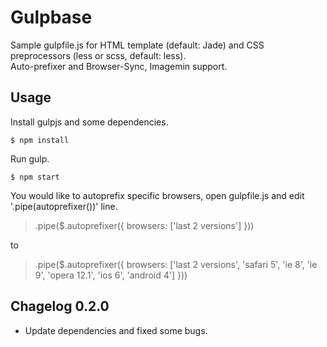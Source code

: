 # Gulpbase

Sample gulpfile.js for HTML template (default: Jade) and CSS preprocessors (less or scss, default: less).   
Auto-prefixer and Browser-Sync, Imagemin support.

## Usage

Install gulpjs and some dependencies.

	$ npm install

Run gulp.

	$ npm start

You would like to autoprefix specific browsers, open gulpfile.js and edit '.pipe(autoprefixer())' line.

> .pipe($.autoprefixer({ browsers: ['last 2 versions'] }))

to

> .pipe($.autoprefixer({ browsers: ['last 2 versions', 'safari 5', 'ie 8', 'ie 9', 'opera 12.1', 'ios 6', 'android 4'] }))

## Chagelog 0.2.0

* Update dependencies and fixed some bugs.

